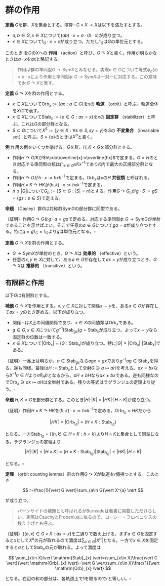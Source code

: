 
# 群の作用

__定義__ $G$を群、$X$を集合とする。演算$\cdot\colon G\times X\rightarrow X$は以下を満たすとする。

- $a, b\in G, x\in X$について$(ab)\cdot x = a\cdot (b\cdot x)$が成り立つ。
- $x\in X$について$1_{G}\cdot x=x$が成り立つ。ただし$1_{G}$は$G$の単位元とする。

このとき$\cdot$を$G$の$X$への **作用** （action）と呼び、$G\curvearrowright X$と書く。作用が明らかなときは$a\cdot x$を$ax$と略記する。

> 作用は群の準同型$G\rightarrow\mathrm{Sym}X$とみなせる。実際$a\in G$について等式$\phi_{a}(x)=a\cdot x$により作用と準同型$\phi\colon G\rightarrow\mathrm{Sym}X$は一対一に対応する。この意味で$\phi\colon G\curvearrowright X$と表す。

__定義__ $G\curvearrowright X$を群の作用とする。

- $x\in X$について$\mathrm{Orb}_{x}:=\lbrace ax : a\in G \rbrace$を$x$の **軌道** （orbit）と呼ぶ。軌道全体を$X/G$で表す。
- $x\in X$について$\mathrm{Stab}_{x}:=\lbrace a\in G : ax=x \rbrace$を$x$の **固定群** （stabilizer）と呼ぶ。これは$G$の部分群となる。
- $S\subset G$について$X^{S}:=\lbrace y\in X : \forall s\in S, sy=y \rbrace$を$S$の **不変集合** （invariable set）と呼ぶ。$S=\lbrace a \rbrace$のときは$X^{a}$と書く。

__例__ 作用の例をいくつか挙げる。$G$を群、$H, K\lt G$を部分群とする。

- 作用$H\curvearrowright G/K$が$h\cdot\overline{x}:=\overline{hx}$で定まる。$G=H$のとき対応する準同型の核は$\bigcap_{x\in G}xKx^{-1}$であり$K$内で最大の正規部分群となる。
- 作用$H\curvearrowright G$が$h\cdot x:=hxh^{-1}$で定まる。$\mathrm{Orb}_{x}$は$x$の$H$ **共役類** と呼ばれる。
- 作用$H\times K\curvearrowright HK$が$(h, k)\cdot x:=hxk^{-1}$で定まる。
- $n\le\vert G \vert$について$G_{n}:=\lbrace S\subset G : \vert S \vert=n \rbrace$とする。作用$G\curvearrowright G_{n}$が$g\cdot S:=gS=\lbrace gs : s\in S \rbrace$で定まる。

__命題__ （Cayley）群$G$は対称群$\mathrm{Sym}G$の部分群に同型である。

（証明）作用$G\curvearrowright G$を$g\cdot a=ga$で定める。対応する準同型$\phi\colon G\rightarrow\mathrm{Sym}G$が単射であることを示せばよい。そこで任意の$a\in G$について$ga=a$が成り立つとする。特に$g=g1_{G}=1_{G}$より$g$は単位元となる。$\square$

__定義__ $G\curvearrowright X$を群の作用とする。

- $G\rightarrow\mathrm{Sym}X$が単射のとき、$G\curvearrowright X$は **効果的** （effective）という。
- 任意の$x, y\in X$に対して、ある$a\in G$が存在して$ax=y$が成り立つとき、$G\curvearrowright X$は **推移的** （transitive）という。




## 有限群と作用

以下$G$は有限群とする。

__補題__ $G\curvearrowright X$を作用とする。$x, y\in X$に対して関係$x\sim y$を、ある$a\in G$が存在して$ax=y$のとき定める。以下が成り立つ。

- 関係$\sim$は$X$上の同値関係であり、$x\in X$の同値類は$\mathrm{Orb}_{x}$である。
- $g\in G, x\in X$について$g^{-1}( \mathrm{Stab}_{gx} )g=\mathrm{Stab}_{x}$が成り立つ。よって$x\sim y$なら固定群の位数は一致する。
- $x\in X$について$\vert \mathrm{Orb}_{x} \vert=(G : \mathrm{Stab}_{x})$が成り立つ。特に$\vert G \vert=\vert\mathrm{Orb}_{x}\vert\cdot\vert \mathrm{Stab}_{x} \vert$である。

（証明）一番上は明らか。$a\in\mathrm{Stab}_{gx}$なら$agx=gx$であり$g^{-1}ag\in\mathrm{Stab}_{x}$を得る。逆も同様。最後は$H:=\mathrm{Stab}_{x}$として全射$G\ni a\mapsto aH$を考える。$ax=bx$なら$b^{-1}a\in H$より$a\theta_{H}b$となるから、$aH\neq bH$なら$ax\neq bx$である。逆も同様なので$\mathrm{Orb}_{x}\ni ax\mapsto aH$は全単射である。残りの等式はラグランジュの定理より従う。$\square$

__命題__ $H, K\lt G$を部分群とする。このとき$\vert H \vert\cdot\vert K \vert=\vert HK \vert\cdot\vert H\cap K \vert$が成り立つ。

（証明）作用$H\times K\curvearrowright HK$を$(h, k)\cdot x:=hxk^{-1}$で定める。$\mathrm{Orb}_{1_{G}}=HK$だから

$$
\vert HK \vert=\vert \mathrm{Orb}_{1_{G}} \vert=(H\times K : \mathrm{Stab}_{1_{G}})
$$

となる。一方$\mathrm{Stab}_{1_{G}}=\lbrace (h, k)\in H\times K : h=k \rbrace$より$H\cap K$と集合として同型になる。ラグランジュの定理より

$$
\vert H \vert\cdot\vert K \vert=\vert H\times K \vert=(H\times K : \mathrm{Stab}_{1_{G}})\vert \mathrm{Stab}_{1_{G}} \vert=\vert HK \vert\cdot\vert H\cap K \vert
$$

となる。$\square$

__定理__ （orbit counting lemma）群の作用$G\curvearrowright X$が軌道を$r$個持つとする。このとき

$$
r=\frac{1}{\vert G \vert}\sum_{a\in G}\vert X^{a} \vert
$$

が成り立つ。

> バーンサイドの補題とも呼ばれるがBurnsideは著書に掲載しただけらしい。実際はCauchyとFrobeniusに依るので、コーシー・フロベニウスの数え上げとも呼ぶ。

（証明）$\lbrace (a, x)\in G\times X : ax=x \rbrace$を二通りで数え上げる。まず$a\in G$を固定すると$x$として$X^{a}$の元が取れるので濃度は$\sum_{a\in G}\vert X^{a} \vert$となる。一方で$x\in X$を固定すると$a$として$\mathrm{Stab}_{x}$の元が取れる。よって濃度は

$$
\sum_{x\in X}\vert \mathrm{Stab}_{x} \vert=\sum_{x\in X}\frac{\vert G \vert}{\vert \mathrm{Orb}_{x} \vert}=\vert G \vert\sum_{x\in X}\frac{1}{\vert \mathrm{Orb}_{x} \vert}
$$

となる。右辺の和の部分は、各軌道上で$1$を取るので$r$と等しい。$\square$